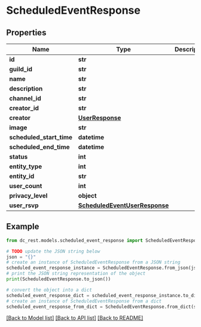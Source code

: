 # ScheduledEventResponse


## Properties

Name | Type | Description | Notes
------------ | ------------- | ------------- | -------------
**id** | **str** |  | 
**guild_id** | **str** |  | 
**name** | **str** |  | 
**description** | **str** |  | [optional] 
**channel_id** | **str** |  | [optional] 
**creator_id** | **str** |  | [optional] 
**creator** | [**UserResponse**](UserResponse.md) |  | [optional] 
**image** | **str** |  | [optional] 
**scheduled_start_time** | **datetime** |  | 
**scheduled_end_time** | **datetime** |  | [optional] 
**status** | **int** |  | 
**entity_type** | **int** |  | 
**entity_id** | **str** |  | [optional] 
**user_count** | **int** |  | [optional] 
**privacy_level** | **object** |  | 
**user_rsvp** | [**ScheduledEventUserResponse**](ScheduledEventUserResponse.md) |  | [optional] 

## Example

```python
from dc_rest.models.scheduled_event_response import ScheduledEventResponse

# TODO update the JSON string below
json = "{}"
# create an instance of ScheduledEventResponse from a JSON string
scheduled_event_response_instance = ScheduledEventResponse.from_json(json)
# print the JSON string representation of the object
print(ScheduledEventResponse.to_json())

# convert the object into a dict
scheduled_event_response_dict = scheduled_event_response_instance.to_dict()
# create an instance of ScheduledEventResponse from a dict
scheduled_event_response_from_dict = ScheduledEventResponse.from_dict(scheduled_event_response_dict)
```
[[Back to Model list]](../README.md#documentation-for-models) [[Back to API list]](../README.md#documentation-for-api-endpoints) [[Back to README]](../README.md)


